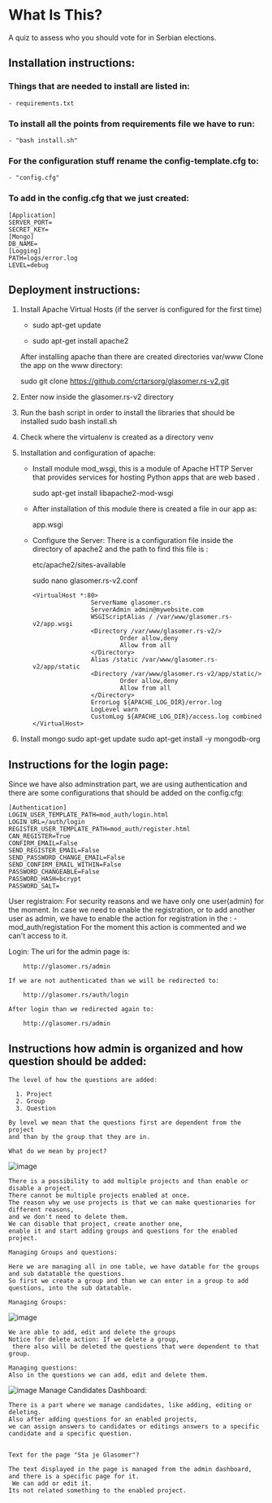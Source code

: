 # What Is This?

A quiz to assess who you should vote for in Serbian elections.

## Installation instructions:

### Things that are needed to install are listed in:

    - requirements.txt

### To install all the points from requirements file we have to run:

    - "bash install.sh"

### For the configuration stuff rename the config-template.cfg to:

    - "config.cfg"
    
### To add in the config.cfg that we just created:


    [Application]
    SERVER_PORT=
    SECRET_KEY=
    [Mongo]
    DB_NAME=
    [Logging]
    PATH=logs/error.log
    LEVEL=debug

## Deployment instructions:

1. Install Apache Virtual Hosts (if the server is configured for the first time)
   - sudo apt-get update

   - sudo apt-get install apache2

    After installing apache than there are created directories var/www
    Clone the app on the www directory:

    sudo git clone https://github.com/crtarsorg/glasomer.rs-v2.git

2. Enter now inside the glasomer.rs-v2 directory
3. Run the bash script in order to install the libraries that should be installed
       sudo bash install.sh

4. Check where the virtualenv is created as a directory venv

5. Installation and configuration of apache:

    - Install module mod_wsgi,
    this is a module of Apache HTTP Server that provides services for hosting Python apps that are web based .

        sudo apt-get install libapache2-mod-wsgi

    - After installation of this module there is created a file in our app as:

      app.wsgi

    - Configure the Server:
      There is a configuration file inside the directory of apache2 and the path to find this file is :

        etc/apache2/sites-available

        sudo nano glasomer.rs-v2.conf

          <VirtualHost *:80>
                          ServerName glasomer.rs
                          ServerAdmin admin@mywebsite.com
                          WSGIScriptAlias / /var/www/glasomer.rs-v2/app.wsgi
                          <Directory /var/www/glasomer.rs-v2/>
                                  Order allow,deny
                                  Allow from all
                          </Directory>
                          Alias /static /var/www/glasomer.rs-v2/app/static
                          <Directory /var/www/glasomer.rs-v2/app/static/>
                                  Order allow,deny
                                  Allow from all
                          </Directory>
                          ErrorLog ${APACHE_LOG_DIR}/error.log
                          LogLevel warn
                          CustomLog ${APACHE_LOG_DIR}/access.log combined
          </VirtualHost>

7. Install mongo
      sudo apt-get update
      sudo apt-get install -y mongodb-org

## Instructions for the login page:

Since we have also adminstration part,
 we are using authentication and there are some configurations that should be added on the config.cfg:

    [Authentication]
    LOGIN_USER_TEMPLATE_PATH=mod_auth/login.html
    LOGIN_URL=/auth/login
    REGISTER_USER_TEMPLATE_PATH=mod_auth/register.html
    CAN_REGISTER=True
    CONFIRM_EMAIL=False
    SEND_REGISTER_EMAIL=False
    SEND_PASSWORD_CHANGE_EMAIL=False
    SEND_CONFIRM_EMAIL_WITHIN=False
    PASSWORD_CHANGEABLE=False
    PASSWORD_HASH=bcrypt
    PASSWORD_SALT=

User registraion:
    For security reasons and we have only one user(admin) for the moment.
    In case we need to enable the registration, or to add another user as admin,
     we have to enable the action for registration in the :
        - mod_auth/registation
    For the moment this action is commented and we can't access to it.

Login:
    The url for the admin page is:

        http://glasomer.rs/admin

    If we are not authenticated than we will be redirected to:

        http://glasomer.rs/auth/login

    After login than we redirected again to:

        http://glasomer.rs/admin

## Instructions how admin is organized and how question should be added:

    The level of how the questions are added:

      1. Project
      2. Group
      3. Question

    By level we mean that the questions first are dependent from the project
    and than by the group that they are in.

    What do we mean by project? 
   
   ![image](https://cloud.githubusercontent.com/assets/3279668/24561369/c904c0e0-1646-11e7-80aa-5d7d382c0bf1.png)
        
    There is a possibility to add multiple projects and than enable or disable a project.
    There cannot be multiple projects enabled at once.
    The reason why we use projects is that we can make questionaries for different reasons,
    and we don't need to delete them.
    We can disable that project, create another one,
    enable it and start adding groups and questions for the enabled project.
    
    Managing Groups and questions:
    
    Here we are managing all in one table, we have datable for the groups and sub datatable the questions.
    So first we create a group and than we can enter in a group to add questions, into the sub datatable.

    Managing Groups:
    
   ![image](https://cloud.githubusercontent.com/assets/3279668/24577695/eb34db78-16d2-11e7-9220-f17dfd6a6617.png)
    
    We are able to add, edit and delete the groups
    Notice for delete action: If we delete a group,
     there also will be deleted the questions that were dependent to that group.

    Managing questions:
    Also in the questions we can add, edit and delete them.
  ![image](https://cloud.githubusercontent.com/assets/3279668/24577815/87e13ae6-16d5-11e7-8117-ba215f516125.png)
    Manage Candidates Dashboard:

    There is a part where we manage candidates, like adding, editing or deleting.
    Also after adding questions for an enabled projects,
    we can assign answers to candidates or editings answers to a specific candidate and a specific question.


    Text for the page "Sta je Glasomer"?

    The text displayed in the page is managed from the admin dashboard, and there is a specific page for it.
     We can add or edit it.
    Its not related something to the enabled project.















